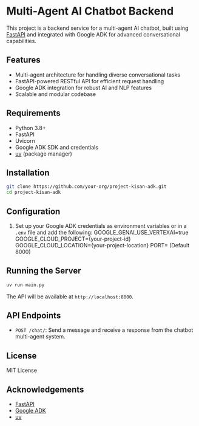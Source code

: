 # Multi-Agent AI Chatbot Backend

This project is a backend service for a multi-agent AI chatbot, built using [FastAPI](https://fastapi.tiangolo.com/) and integrated with Google ADK for advanced conversational capabilities.

## Features

- Multi-agent architecture for handling diverse conversational tasks
- FastAPI-powered RESTful API for efficient request handling
- Google ADK integration for robust AI and NLP features
- Scalable and modular codebase

## Requirements

- Python 3.8+
- FastAPI
- Uvicorn
- Google ADK SDK and credentials
- [uv](https://github.com/astral-sh/uv) (package manager)

## Installation

```bash
git clone https://github.com/your-org/project-kisan-adk.git
cd project-kisan-adk
```

## Configuration

1. Set up your Google ADK credentials as environment variables or in a `.env` file and add the following:
    GOOGLE_GENAI_USE_VERTEXAI=true
    GOOGLE_CLOUD_PROJECT={your-project-id}
    GOOGLE_CLOUD_LOCATION={your-project-location}
    PORT=<your-port-number> (Default 8000)

## Running the Server

```bash
uv run main.py
```

The API will be available at `http://localhost:8000`.

## API Endpoints

- `POST /chat/`: Send a message and receive a response from the chatbot multi-agent system.

## License

MIT License

## Acknowledgements

- [FastAPI](https://fastapi.tiangolo.com/)
- [Google ADK](https://developers.google.com/adk)
- [uv](https://github.com/astral-sh/uv)

